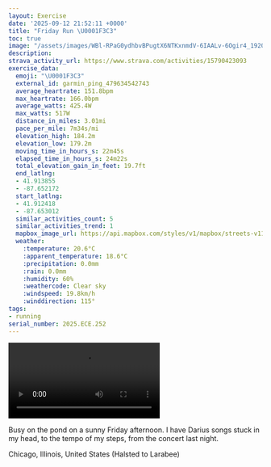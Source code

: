 ```yaml
---
layout: Exercise
date: '2025-09-12 21:52:11 +0000'
title: "Friday Run \U0001F3C3"
toc: true
image: "/assets/images/WBl-RPaG0ydhbvBPugtX6NTKxnmdV-6IAALv-6Ogir4_1920x1080.jpg.jpeg"
description:
strava_activity_url: https://www.strava.com/activities/15790423093
exercise_data:
  emoji: "\U0001F3C3"
  external_id: garmin_ping_479634542743
  average_heartrate: 151.8bpm
  max_heartrate: 166.0bpm
  average_watts: 425.4W
  max_watts: 517W
  distance_in_miles: 3.01mi
  pace_per_mile: 7m34s/mi
  elevation_high: 184.2m
  elevation_low: 179.2m
  moving_time_in_hours_s: 22m45s
  elapsed_time_in_hours_s: 24m22s
  total_elevation_gain_in_feet: 19.7ft
  end_latlng:
  - 41.913855
  - -87.652172
  start_latlng:
  - 41.912418
  - -87.653012
  similar_activities_count: 5
  similar_activities_trend: 1
  mapbox_image_url: https://api.mapbox.com/styles/v1/mapbox/streets-v11/static/path-5+787af2-1.0(ehy~Fbl~uO%40aACuDEqALcBAu%40DcACYCCI%3FMGAUB%7BCGqD%3FcACcABi%40EmB%40_DGiABa%40%3F%7D%40COGKw%40Hk%40%3FCAAGB%5D%3F%7DA%40e%40A%7D%40HuAAgAQoECkCEo%40Mg%40AeBIMAWBc%40BG%3Fi%40BS%3Fg%40EQGs%40BcBBs%40Eu%40%3FmBGwA%40aACoBBi%40AqAKk%40PeC%3Fi%40Eo%40Ma%40KGK%3Fg%40DaAj%40WJu%40Dg%40HKA_%40Qk%40MGDE%5EELc%40HKESUa%40P%5BPe%40f%40s%40C%7B%40IUDE%40%3FF%5DPg%40JQJGJMd%40KD_%40%40YIYOIKGOBODMd%40Uj%40y%40JD%5CZf%40QX%3FPCBC%60%40o%40t%40Yd%40%5BDWIi%40CaAHcAI_%40DKp%40S%60%40%3FNHF%3Fz%40OP%40DBJb%40%5CpBO%60A%40Tl%40p%40Dx%40FDLDDFH%7C%40b%40lAFp%40H%5ETx%40XtAPVJDt%40%3Fd%40GRBDBDNFpBC%60AB%7CJEx%40HtBAtABj%40Cn%40%40TR%7C%40%40P%3FbIEbADX%40ZCf%40LvEFFJCXB~%40%3FBHAtCF~CAr%40BbA%40rDBr%40CtBD~%40Ap%40B%7C%40Cp%40%40bAChD%40~%40),pin-s-s+e5b22e(-87.65138,41.91379),pin-s-f+89ae00(-87.65025999999995,41.913899999999984)/auto/800x800?access_token=pk.eyJ1Ijoiam9zaGJlY2ttYW4iLCJhIjoiY205eWR2aDd1MWZ6djJrbXc4a3M0bWZleiJ9.XiG9OWkNcZk2QzjJbxLB4A
  weather:
    :temperature: 20.6°C
    :apparent_temperature: 18.6°C
    :precipitation: 0.0mm
    :rain: 0.0mm
    :humidity: 60%
    :weathercode: Clear sky
    :windspeed: 19.8km/h
    :winddirection: 115°
tags:
- running
serial_number: 2025.ECE.252
---
```

<video controls src="/assets/videos/WBl-RPaG0ydhbvBPugtX6NTKxnmdV-6IAALv-6Ogir4.mp4"></video>

Busy on the pond on a sunny Friday afternoon. I have Darius songs stuck in my head, to the tempo of my steps, from the concert last night.

Chicago, Illinois, United States (Halsted to Larabee)
